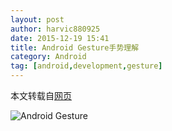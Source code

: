 ```yaml
---
layout: post
author: harvic880925
date: 2015-12-19 15:41
title: Android Gesture手势理解
category: Android
tag: [android,development,gesture]
---
```


本文转载自[网页](http://blog.csdn.net/harvic880925/article/details/39520901)

![Android Gesture](/public/img/android/android_gesture.jpeg)
